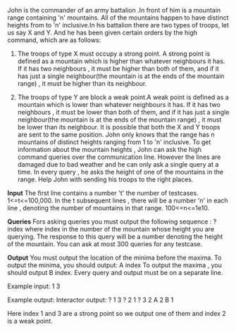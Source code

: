 John is the commander of an army battalion .In front of him is a mountain range containing 'n' mountains. All of the mountains happen to have distinct heights from
to 'n' inclusive.In his battalion there are two types of troops, let us say X and Y. And he has been given certain orders by the high command, which are as follows:

1) The troops of type X must occupy a strong point. A strong point is defined as a mountain which is higher than whatever neighbours it has. If it has two 
   neighbours , it must be higher than both of them, and if it has just a single neighbour(the mountain is at the ends of the mountain range) , it must be higher 
   than its neighbour.
  
2) The troops of type Y are block a weak point.A weak point is defined as a mountain which is lower than whatever neighbours it has. If it has two 
   neighbours , it must be lower than both of them, and if it has just a single neighbour(the mountain is at the ends of the mountain range) , it must be lower 
   than its neighbour.
 It is possible that both the X and Y troops are sent to the same position.
John only knows that the range has n mountains of distinct heights ranging from 1 to 'n' inclusive. To get information about the mountain heights , John can ask the
high command queries over the communication line. However the lines are damaged due to bad weather and he can only ask a single query at a time. In every query , he asks the height of one of the mountains in the range. Help John with sending his troops to the right places.

**Input**
The first line contains a number 't' the number of testcases. 1<=t<=100,000.
In the t subsequent lines , there will be a number 'n' in each line , denoting the number of mountains in that range.  100<=n<=1e10.

**Queries**
Fors asking queries you must output the following sequence :
? index
where index in the number of the mountain whose height you are querying. The response to this query will be a number denoting the height of the mountain. You can ask at most 300 queries for any testcase.

**Output**
You must output the location of the minima before the maxima. To output the minima, you should output:
A index
To output the maxima , you should output
B index.
Every query and output must be on a separate line. 

Example input:
1
3

Example output:            Interactor output:
? 1                             3
? 2                             1 
? 3                             2
A 2
B 1

Here index 1 and 3 are a strong point so we output one of them and index 2 is a weak point.
